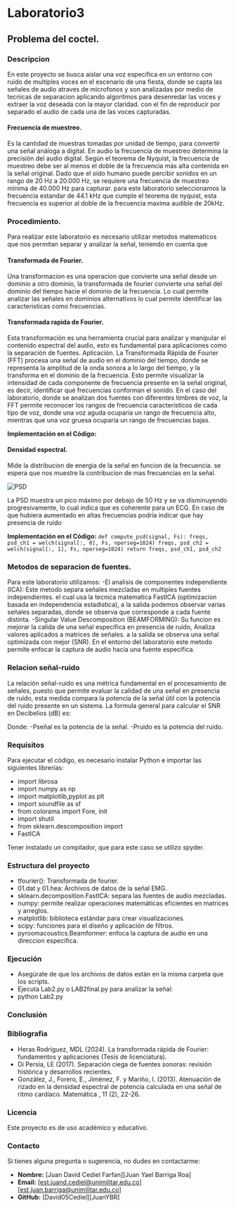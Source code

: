 # Laboratorio3
## Problema del coctel.
### Descripcion 
<p>
En este proyecto se busca aislar una voz especifica en un entorno con ruido de multiples voces en el escenario de una fiesta, donde se capta las señales de audio atraves de microfonos y son analizadas por medio de tecnicas de separacion aplicando algoritmos para desenredar las voces y extraer la voz deseada con la mayor claridad. con el fin de reproducir por separado el
audio de cada una de las voces capturadas. 
  
</p>  

#### Frecuencia de muestreo.
<p>
Es la cantidad de muestras tomadas por unidad de tiempo, para convertir una señal análoga a digital. En audio la frecuencia de muestreo determina la precisión del audio digital.
Según el teorema de Nyquist, la frecuencia de muestreo debe ser al menos el doble de la frecuencia más alta contenida en la señal original. Dado que el oído humano puede percibir sonidos en un rango de 20 Hz a 20.000 Hz, se requiere una frecuencia de muestreo mínima de 40.000 Hz para capturar. para este laboratorio seleccionamos la frecuencia estandar de 44.1 kHz que cumple el teorema de nyquist, esta frecuencia es superior al doble de la frecuencia maxima audible de 20kHz. 
</p>

### Procedimiento.
<p>
Para realizar este laboratorio es necesario utilizar metodos matematicos que nos permitan separar y analizar la señal, teniendo en cuenta que 
</p>

 
#### Transformada de Fourier.
<P>
Una transformacion es una operacion que convierte una señal desde un dominio a otro dominio, la transformada de fourier convierte una señal del dominio del tiempo hacie el dominio de la frecuencia. Lo cual permite analizar las señales en dominios alternativos lo cual permite identificar las caracteristicas como frecuencias.
</p>
    
#### Transformada rapida de Fourier.

<P>
Esta transformación es una herramienta crucial para analizar y manipular el contenido espectral del audio, esto es fundamental para aplicaciones como la separación de fuentes.
Aplicación. La Transformada Rápida de Fourier (FFT) procesa una señal de audio en el dominio del tiempo, donde se representa la amplitud de la onda sonora a lo largo del tiempo, y la transforma en el dominio de la frecuencia. Esto permite visualizar la intensidad de cada componente de frecuencia presente en la señal original, es decir, identificar qué frecuencias conforman el sonido. En el caso del laboratorio, donde se analizan dos fuentes con diferentes timbres de voz, la FFT permite reconocer los rangos de frecuencia característicos de cada tipo de voz, donde una voz aguda ocuparia un rango de frecuencia alto, mientras que una voz gruesa ocuparia un rango de frecuencias bajas. 
</p>

**Implementación en el Código:**


#### Densidad espectral.

Mide la distribucion de energia de la señal en funcion de la frecuencia. se espera que nos muestre la contribucion de mas frecuencias en la señal.

![PSD](https://github.com/user-attachments/assets/6cf1c39a-3479-45b4-8c7d-7a4d0827176b)

La PSD muestra un pico máximo por debajo de 50 Hz y se va disminuyendo progresivamente, lo cual indica que es coherente para un ECG. En caso de que hubiera aumentado en altas frecuencias podría indicar que hay presencia de ruido

**Implementación en el Código:**
    `def compute_psd(signal, Fs):
    freqs, psd_ch1 = welch(signal[:, 0], Fs, nperseg=1024)
    freqs, psd_ch2 = welch(signal[:, 1], Fs, nperseg=1024)
    return freqs, psd_ch1, psd_ch2`
    
</p>


### Metodos de separacion de fuentes.

<p>
  
Para este laboratorio utilizamos:
-El analisis de componentes independiente (ICA): Este metodo separa señales mezcladas en multiples fuentes independientes. el cual usa la tecnica matematica FastICA (optimizacion basada en independencia estadistica), a la salida podemos observar varias señales separadas, donde se observa que corresponde a cada fuente distinta. 
-Singular Value Descomposition (BEAMFORMING): Su funcion es mejorar la calida de una señal especifica en presencia de ruido, Analiza valores aplicados a matrices de señales. a la salida se observa una señal optimizada con mejor (SNR). En el entorno del laboratorio este metodo permite enfocar la captura de audio hacia una fuente especifica.

</p>



### Relacion señal-ruido
<p>
La relación señal-ruido es una métrica fundamental en el procesamiento de señales, puesto que permite evaluar la calidad de una señal en presencia de ruido, esta medida  compara la potencia de la señal útil con la potencia del ruido presente en un sistema.
La formula general para calcular el SNR en Decibelios (dB) es:

Donde:
-Pseñal es la potencia de la señal.
-Pruido es la potencia del ruido.

    
</p>

### Requisitos
<p>
Para ejecutar el código, es necesario instalar Python e importar las siguientes librerías:

- import librosa
- import numpy as np
- import matplotlib,pyplot as plt
- import soundfile as sf
- from colorama import Fore, init
- import shutil
- from sklearn.descomposition import
- FastICA
  
Tener instalado un compilador, que para este caso se utilizo spyder.  
</p>

### Estructura del proyecto

- tfourier(): Transformada de fourier.
- 01.dat y 01.hea: Archivos de datos de la señal EMG.
- sklearn.decomposition.FastICA: separa las fuentes de audio mezcladas.  
- numpy: permite realizar operaciones matemáticas eficientes en matrices y arreglos.
- matplotlib: biblioteca estándar para crear visualizaciones.
- scipy: funciones para el diseño y aplicación de filtros.
- pyroomacoustics.Beamformer: enfoca la captura de audio en una direccion especifica. 


### Ejecución

- Asegúrate de que los archivos de datos están en la misma carpeta que los scripts.
-	Ejecuta Lab2.py o LAB2final.py para analizar la señal:
- python Lab2.py
  

### Conclusión
<p>

</p>

### Bibliografia

- Heras Rodríguez, MDL (2024). La transformada rápida de Fourier: fundamentos y aplicaciones (Tesis de licenciatura).
- Di Persia, LE (2017). Separación ciega de fuentes sonoras: revisión histórica y desarrollos recientes.
- González, J., Forero, E., Jiménez, F. y Mariño, I. (2013). Atenuación de rizado en la densidad espectral de potencia calculada en una señal de ritmo cardíaco. Matemática , 11 (2), 22-26.


### Licencia

Este proyecto es de uso académico y educativo.

### Contacto
<p>
Si tienes alguna pregunta o sugerencia, no dudes en contactarme:
</p>

- **Nombre:** [Juan David Cediel Farfan][Juan Yael Barriga Roa]
- **Email:** [est.juand.cediel@unimilitar.edu.co][est.juan.barriga@unimilitar.edu.co]
- **GitHub:** [David05Cediel][JuanYBR]

